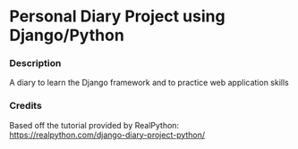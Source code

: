 # Personal Diary Project using Django/Python

### Description

A diary to learn the Django framework and to practice web application skills

### Credits

Based off the tutorial provided by RealPython: https://realpython.com/django-diary-project-python/

